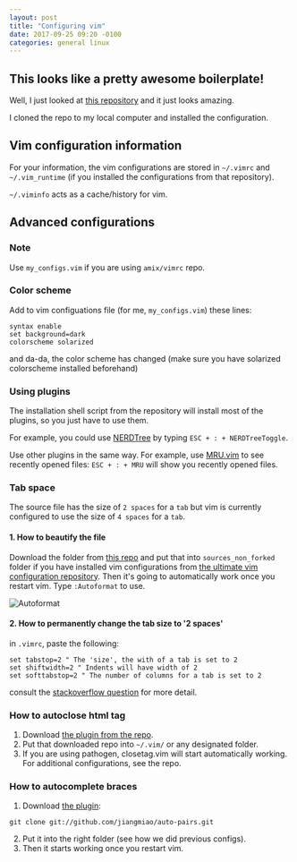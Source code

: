 ```yaml
---
layout: post
title: "Configuring vim"
date: 2017-09-25 09:20 -0100
categories: general linux
---
```

## This looks like a pretty awesome boilerplate!
Well, I just looked at [this repository](https://github.com/amix/vimrc) and it just looks amazing. 

I cloned the repo to my local computer and installed the configuration.

## Vim configuration information
For your information, the vim configurations are stored in `~/.vimrc` and `~/.vim_runtime` (if you installed the configurations from that repository).

`~/.viminfo` acts as a cache/history for vim. 

## Advanced configurations
### Note 
Use `my_configs.vim` if you are using `amix/vimrc` repo.

### Color scheme
Add to vim configuations file (for me, `my_configs.vim`) these lines:
```
syntax enable
set background=dark
colorscheme solarized
```
and da-da, the color scheme has changed (make sure you have solarized colorscheme installed beforehand)

### Using plugins
The installation shell script from the repository will install most of the plugins, so you just have to use them.

For example, you could use [NERDTree](https://github.com/scrooloose/nerdtree) by typing `ESC + : + NERDTreeToggle`.

Use other plugins in the same way. For example, use [MRU.vim](https://github.com/vim-scripts/mru.vim) to see recently opened files: 
`ESC + : + MRU` will show you recently opened files.

### Tab space
The source file has the size of `2 spaces` for a `tab` but vim is currently configured to use the size of `4 spaces` for a `tab`.

#### 1. How to beautify the file
Download the folder from [this repo](https://github.com/Chiel92/vim-autoformat) and put that into `sources_non_forked` folder if you have installed vim configurations from [the ultimate vim configuration repository](https://github.com/amix/vimrc). Then it's going to automatically work once you restart vim. Type `:Autoformat` to use.

![Autoformat]({{site.url}}/assets/images/Vim/2vimBeautify.png)

#### 2. How to permanently change the tab size to '2 spaces'
in `.vimrc`, paste the following:
```
set tabstop=2 " The 'size', the with of a tab is set to 2
set shiftwidth=2 " Indents will have width of 2
set softtabstop=2 " The number of columns for a tab is set to 2
```
consult the [stackoverflow question](https://stackoverflow.com/questions/1878974/redefine-tab-as-4-spaces) for more detail.

### How to autoclose html tag
1. Download [the plugin from the repo](https://github.com/alvan/vim-closetag).
2. Put that downloaded repo into `~/.vim/` or any designated folder.
3. If you are using pathogen, closetag.vim will start automatically working. For additional configurations, see the repo.

### How to autocomplete braces
1. Download [the plugin](https://github.com/jiangmiao/auto-pairs): 
  ```
  git clone git://github.com/jiangmiao/auto-pairs.git
  ```
2. Put it into the right folder (see how we did previous configs).
3. Then it starts working once you restart vim.
